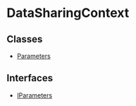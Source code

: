 # DataSharingContext

## Classes

- [Parameters](classes/Parameters.md)

## Interfaces

- [IParameters](interfaces/IParameters.md)
